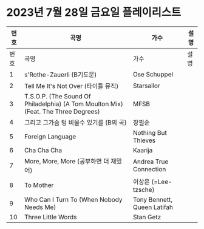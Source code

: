 # 2023년 7월 28일 금요일 플레이리스트

| 번호 | 곡명 | 가수 | 설명 |
|------|------|------|------|
| 번호 | 곡명 | 가수 | 설명 |
| 1 | s'Rothe-Zauerli (B기도문) | Ose Schuppel |  |
| 2 | Tell Me It's Not Over (타이틀 뮤직) | Starsailor |  |
| 3 | T.S.O.P. (The Sound Of Philadelphia) (A Tom Moulton Mix) (Feat. The Three Degrees) | MFSB |  |
| 4 | 그리고 그가슴 텅 비울수 있기를 (B의 곡) | 장필순 |  |
| 5 | Foreign Language | Nothing But Thieves |  |
| 6 | Cha Cha Cha | Kaarija |  |
| 7 | More, More, More (공부하면 더 재밌어) | Andrea True Connection |  |
| 8 | To Mother | 이상은 (=Lee-tzsche) |  |
| 9 | Who Can I Turn To (When Nobody Needs Me) | Tony Bennett, Queen Latifah |  |
| 10 | Three Little Words | Stan Getz |  |
